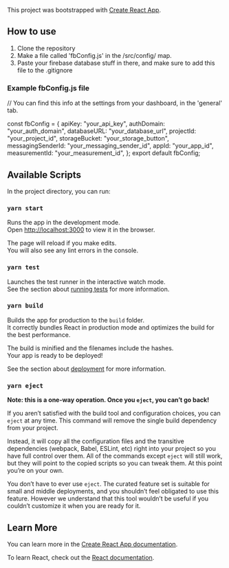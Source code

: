 This project was bootstrapped with [Create React App](https://github.com/facebook/create-react-app).

## How to use

1. Clone the repository <br />
2. Make a file called 'fbConfig.js' in the /src/config/ map.<br />
3. Paste your firebase database stuff in there, and make sure to add this file to the .gitignore <br />

### Example fbConfig.js file

// You can find this info at the settings from your dashboard, in the 'general' tab.

const fbConfig = {
apiKey: "your_api_key",
authDomain: "your_auth_domain",
databaseURL: "your_database_url",
projectId: "your_project_id",
storageBucket: "your_storage_button",
messagingSenderId: "your_messaging_sender_id",
appId: "your_app_id",
measurementId: "your_measurement_id",
};
export default fbConfig;

## Available Scripts

In the project directory, you can run:

### `yarn start`

Runs the app in the development mode.<br />
Open [http://localhost:3000](http://localhost:3000) to view it in the browser.

The page will reload if you make edits.<br />
You will also see any lint errors in the console.

### `yarn test`

Launches the test runner in the interactive watch mode.<br />
See the section about [running tests](https://facebook.github.io/create-react-app/docs/running-tests) for more information.

### `yarn build`

Builds the app for production to the `build` folder.<br />
It correctly bundles React in production mode and optimizes the build for the best performance.

The build is minified and the filenames include the hashes.<br />
Your app is ready to be deployed!

See the section about [deployment](https://facebook.github.io/create-react-app/docs/deployment) for more information.

### `yarn eject`

**Note: this is a one-way operation. Once you `eject`, you can’t go back!**

If you aren’t satisfied with the build tool and configuration choices, you can `eject` at any time. This command will remove the single build dependency from your project.

Instead, it will copy all the configuration files and the transitive dependencies (webpack, Babel, ESLint, etc) right into your project so you have full control over them. All of the commands except `eject` will still work, but they will point to the copied scripts so you can tweak them. At this point you’re on your own.

You don’t have to ever use `eject`. The curated feature set is suitable for small and middle deployments, and you shouldn’t feel obligated to use this feature. However we understand that this tool wouldn’t be useful if you couldn’t customize it when you are ready for it.

## Learn More

You can learn more in the [Create React App documentation](https://facebook.github.io/create-react-app/docs/getting-started).

To learn React, check out the [React documentation](https://reactjs.org/).
